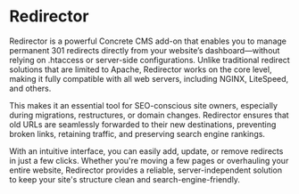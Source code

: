 # Redirector 

Redirector is a powerful Concrete CMS add-on that enables you to manage permanent 301 redirects directly from your website’s dashboard—without relying on .htaccess or server-side configurations. Unlike traditional redirect solutions that are limited to Apache, Redirector works on the core level, making it fully compatible with all web servers, including NGINX, LiteSpeed, and others.

This makes it an essential tool for SEO-conscious site owners, especially during migrations, restructures, or domain changes. Redirector ensures that old URLs are seamlessly forwarded to their new destinations, preventing broken links, retaining traffic, and preserving search engine rankings.

With an intuitive interface, you can easily add, update, or remove redirects in just a few clicks. Whether you're moving a few pages or overhauling your entire website, Redirector provides a reliable, server-independent solution to keep your site's structure clean and search-engine-friendly.